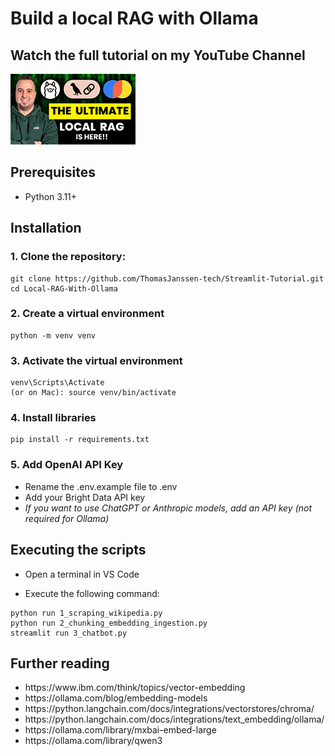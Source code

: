 <h1>Build a local RAG with Ollama</h1>

<h2>Watch the full tutorial on my YouTube Channel</h2>
<div>

<a href="https://youtu.be/F3Z2rlIvPUI">
    <img src="thumbnail_small.png" alt="Thomas Janssen Youtube" width="200"/>
</a>
</div>

<h2>Prerequisites</h2>
<ul>
  <li>Python 3.11+</li>
</ul>

<h2>Installation</h2>
<h3>1. Clone the repository:</h3>

```
git clone https://github.com/ThomasJanssen-tech/Streamlit-Tutorial.git
cd Local-RAG-With-Ollama
```

<h3>2. Create a virtual environment</h3>

```
python -m venv venv
```

<h3>3. Activate the virtual environment</h3>

```
venv\Scripts\Activate
(or on Mac): source venv/bin/activate
```

<h3>4. Install libraries</h3>

```
pip install -r requirements.txt
```

<h3>5. Add OpenAI API Key</h3>
<ul>
<li>Rename the .env.example file to .env</li>
<li>Add your Bright Data API key</li>
<li><i>If you want to use ChatGPT or Anthropic models, add an API key (not required for Ollama)</i></li>
</ul>

<h2>Executing the scripts</h2>

- Open a terminal in VS Code

- Execute the following command:

```
python run 1_scraping_wikipedia.py
python run 2_chunking_embedding_ingestion.py
streamlit run 3_chatbot.py
```

<h2>Further reading</h2>
<ul>
<li>https://www.ibm.com/think/topics/vector-embedding</li>
<li>https://ollama.com/blog/embedding-models</li>
<li>https://python.langchain.com/docs/integrations/vectorstores/chroma/</li>
<li>https://python.langchain.com/docs/integrations/text_embedding/ollama/</li>
<li>https://ollama.com/library/mxbai-embed-large</li>
<li>https://ollama.com/library/qwen3</li>
</ul>
